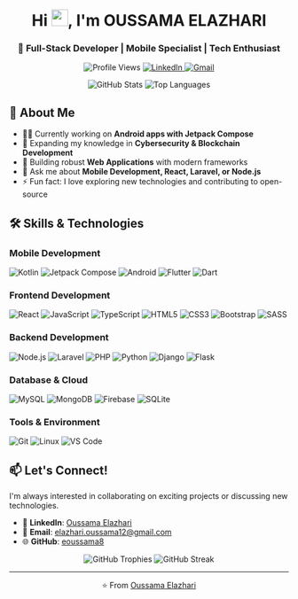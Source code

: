 <h1 align="center">Hi <img src="https://raw.githubusercontent.com/MartinHeinz/MartinHeinz/master/wave.gif" width="30px" height="30px">, I'm OUSSAMA ELAZHARI</h1>
<h3 align="center">🚀 Full-Stack Developer | Mobile Specialist | Tech Enthusiast</h3>

<p align="center">
  <img src="https://komarev.com/ghpvc/?username=oussamaelazhari&label=Profile%20Views&color=0e75b6&style=flat" alt="Profile Views" />
  <a href="https://linkedin.com/in/oussama-elazhari-587637280/">
    <img src="https://img.shields.io/badge/-LinkedIn-0077B5?style=flat&logo=linkedin&logoColor=white" alt="LinkedIn"/>
  </a>
  <a href="mailto:elazhari.oussama12@gmail.com">
    <img src="https://img.shields.io/badge/-Gmail-D14836?style=flat&logo=gmail&logoColor=white" alt="Gmail"/>
  </a>
</p>

<div align="center">
  <img src="https://github-readme-stats.vercel.app/api?username=eoussama8&show_icons=true&theme=tokyonight" alt="GitHub Stats" />
  <img src="https://github-readme-stats.vercel.app/api/top-langs/?username=eoussama8&layout=compact&theme=tokyonight" alt="Top Languages" />
</div>

## 💫 About Me

- 👨‍💻 Currently working on **Android apps with Jetpack Compose**
- 🌱 Expanding my knowledge in **Cybersecurity & Blockchain Development**
- 🔭 Building robust **Web Applications** with modern frameworks
- 💬 Ask me about **Mobile Development, React, Laravel, or Node.js**
- ⚡ Fun fact: I love exploring new technologies and contributing to open-source

## 🛠️ Skills & Technologies

### Mobile Development
![Kotlin](https://img.shields.io/badge/Kotlin-7F52FF?style=for-the-badge&logo=kotlin&logoColor=white)
![Jetpack Compose](https://img.shields.io/badge/Jetpack_Compose-4285F4?style=for-the-badge&logo=jetpackcompose&logoColor=white)
![Android](https://img.shields.io/badge/Android-3DDC84?style=for-the-badge&logo=android&logoColor=white)
![Flutter](https://img.shields.io/badge/Flutter-02569B?style=for-the-badge&logo=flutter&logoColor=white)
![Dart](https://img.shields.io/badge/Dart-0175C2?style=for-the-badge&logo=dart&logoColor=white)

### Frontend Development
![React](https://img.shields.io/badge/React-20232A?style=for-the-badge&logo=react&logoColor=61DAFB)
![JavaScript](https://img.shields.io/badge/JavaScript-F7DF1E?style=for-the-badge&logo=javascript&logoColor=black)
![TypeScript](https://img.shields.io/badge/TypeScript-3178C6?style=for-the-badge&logo=typescript&logoColor=white)
![HTML5](https://img.shields.io/badge/HTML5-E34F26?style=for-the-badge&logo=html5&logoColor=white)
![CSS3](https://img.shields.io/badge/CSS3-1572B6?style=for-the-badge&logo=css3&logoColor=white)
![Bootstrap](https://img.shields.io/badge/Bootstrap-7952B3?style=for-the-badge&logo=bootstrap&logoColor=white)
![SASS](https://img.shields.io/badge/Sass-CC6699?style=for-the-badge&logo=sass&logoColor=white)

### Backend Development
![Node.js](https://img.shields.io/badge/Node.js-339933?style=for-the-badge&logo=nodedotjs&logoColor=white)
![Laravel](https://img.shields.io/badge/Laravel-FF2D20?style=for-the-badge&logo=laravel&logoColor=white)
![PHP](https://img.shields.io/badge/PHP-777BB4?style=for-the-badge&logo=php&logoColor=white)
![Python](https://img.shields.io/badge/Python-3776AB?style=for-the-badge&logo=python&logoColor=white)
![Django](https://img.shields.io/badge/Django-092E20?style=for-the-badge&logo=django&logoColor=white)
![Flask](https://img.shields.io/badge/Flask-000000?style=for-the-badge&logo=flask&logoColor=white)

### Database & Cloud
![MySQL](https://img.shields.io/badge/MySQL-4479A1?style=for-the-badge&logo=mysql&logoColor=white)
![MongoDB](https://img.shields.io/badge/MongoDB-47A248?style=for-the-badge&logo=mongodb&logoColor=white)
![Firebase](https://img.shields.io/badge/Firebase-FFCA28?style=for-the-badge&logo=firebase&logoColor=black)
![SQLite](https://img.shields.io/badge/SQLite-003B57?style=for-the-badge&logo=sqlite&logoColor=white)

### Tools & Environment
![Git](https://img.shields.io/badge/Git-F05032?style=for-the-badge&logo=git&logoColor=white)
![Linux](https://img.shields.io/badge/Linux-FCC624?style=for-the-badge&logo=linux&logoColor=black)
![VS Code](https://img.shields.io/badge/VS_Code-007ACC?style=for-the-badge&logo=visual-studio-code&logoColor=white)


## 📫 Let's Connect!

I'm always interested in collaborating on exciting projects or discussing new technologies.

- 💼 **LinkedIn**: [Oussama Elazhari](https://linkedin.com/in/oussama-elazhari-587637280/)
- 📧 **Email**: [elazhari.oussama12@gmail.com](mailto:elazhari.oussama12@gmail.com)
- 🌐 **GitHub**: [eoussama8](https://github.com/eoussama8)

<div align="center">
  <img src="https://github-profile-trophy.vercel.app/?username=eoussama8&theme=tokyonight&column=7" alt="GitHub Trophies" />
  
  <img src="https://github-readme-streak-stats.herokuapp.com/?user=eoussama8&theme=tokyonight" alt="GitHub Streak" />
</div>

---

<p align="center">⭐️ From <a href="https://github.com/eoussama8">Oussama Elazhari</a></p>
